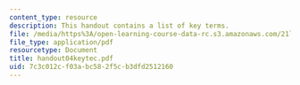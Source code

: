 ```yaml
---
content_type: resource
description: This handout contains a list of key terms.
file: /media/https%3A/open-learning-course-data-rc.s3.amazonaws.com/21l-012-forms-of-western-narrative-spring-2004/7c3c012cf03abc582f5cb3dfd2512160_handout04keytec.pdf
file_type: application/pdf
resourcetype: Document
title: handout04keytec.pdf
uid: 7c3c012c-f03a-bc58-2f5c-b3dfd2512160
---
```

